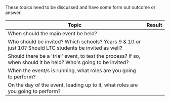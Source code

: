 These topics need to be discussed and have some form out outcome or answer.


| Topic                                                                                                           | Result |
| --------------------------------------------------------------------------------------------------------------- | ------ |
| When should the main event be held?                                                                             |        |
| Who should be invited? Which schools? Years 9 & 10 or just 10? Should LTC students be invited as well?          |        |
| Should there be a 'trial' event, to test the process? If so, when should it be held? Who's going to be invited? |        |
| When the event/s is running, what roles are you going to perform?                                               |        |
| On the day of the event, leading up to it, what roles are you going to perform?                                 |        |
